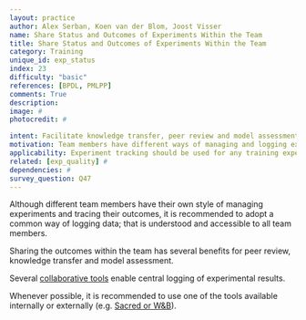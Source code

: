 ```yaml
---
layout: practice
author: Alex Serban, Koen van der Blom, Joost Visser
name: Share Status and Outcomes of Experiments Within the Team
title: Share Status and Outcomes of Experiments Within the Team
category: Training
unique_id: exp_status
index: 23
difficulty: "basic"
references: [BPDL, PMLPP]
comments: True
description:
image: #
photocredit: #

intent: Facilitate knowledge transfer, peer review and model assessment. #
motivation: Team members have different ways of managing and logging experiment related data. Adopting a common way to log experiment data and share it within the team enables members to collectively monitor and assess training outcomes. #
applicability: Experiment tracking should be used for any training experiment.
related: [exp_quality] #
dependencies: #
survey_question: Q47
---
```


Although different team members have their own style of managing experiments and tracing their outcomes, it is recommended to adopt a common way of logging data; that is understood and accessible to all team members.


Sharing the outcomes within the team has several benefits for peer review, knowledge transfer and model assessment.


Several <a href="https://github.com/SE-ML/awesome-seml#tooling">collaborative tools</a> enable central logging of experimental results.

Whenever possible, it is recommended to use one of the tools available internally or externally (e.g. <a href="https://github.com/SE-ML/awesome-seml#tooling">Sacred or W&B</a>).
